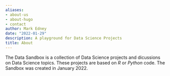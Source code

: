 ```yaml
---
aliases:
- about-us
- about-hugo
- contact
author: Mark Edney
date: "2022-01-29"
description: A playground for Data Science Projects
title: About
---
```


The Data Sandbox is a collection of Data Science projects and dicussions on Data
Science topics. These projects are based on *R* or *Python* code. The Sandbox was 
created in January 2022. 
